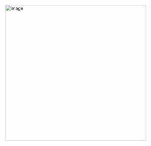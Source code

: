 <img width="457" height="440" alt="image" src="https://github.com/user-attachments/assets/0f5d5400-d89a-490d-83ba-83608bc64ce9" />
